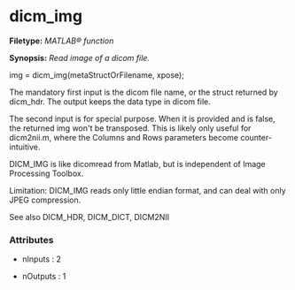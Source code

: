 # dicm_img

**Filetype:** _MATLAB&reg; function_

**Synopsis:** _Read image of a dicom file._

img = dicm_img(metaStructOrFilename, xpose);

The mandatory first input is the dicom file name, or the struct returned by
dicm_hdr. The output keeps the data type in dicom file.

The second input is for special purpose. When it is provided and is false, the
returned img won't be transposed. This is likely only useful for dicm2nii.m,
where the Columns and Rows parameters become counter-intuitive.

DICM_IMG is like dicomread from Matlab, but is independent of Image Processing
Toolbox.

Limitation: DICM_IMG reads only little endian format, and can deal with only
JPEG compression.

See also DICM_HDR, DICM_DICT, DICM2NII


### Attributes


- nInputs : 2

- nOutputs : 1
